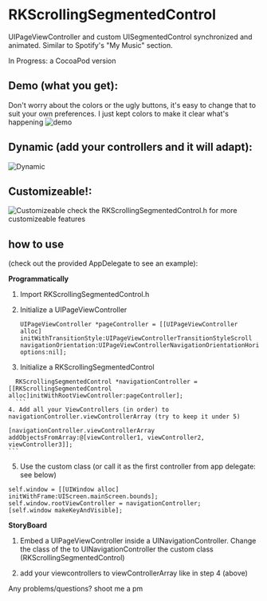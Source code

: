 RKScrollingSegmentedControl
===========================

UIPageViewController and custom UISegmentedControl synchronized and animated.  Similar to Spotify's "My Music" section.

In Progress: a CocoaPod version

## Demo (what you get): 
Don't worry about the colors or the ugly buttons, it's easy to change that to suit your own preferences.  I just kept colors to make it clear what's happening
![demo](http://i.imgur.com/sfjGYcr.gif)


## Dynamic (add your controllers and it will adapt):
![Dynamic](http://i.imgur.com/QeKGdqJ.gif)


## Customizeable!:
![Customizeable](http://i.imgur.com/dl422EL.gif)
check the RKScrollingSegmentedControl.h for more customizeable features

## how to use 
(check out the provided AppDelegate to see an example):

__Programmatically__

1. Import RKScrollingSegmentedControl.h

2. Initialize a UIPageViewController
	
	```
	UIPageViewController *pageController = [[UIPageViewController alloc] initWithTransitionStyle:UIPageViewControllerTransitionStyleScroll navigationOrientation:UIPageViewControllerNavigationOrientationHorizontal options:nil];
	```
3. Initialize a RKScrollingSegmentedControl
  ```
	RKScrollingSegmentedControl *navigationController = [[RKScrollingSegmentedControl alloc]initWithRootViewController:pageController];
	```
4. Add all your ViewControllers (in order) to navigationController.viewControllerArray (try to keep it under 5)
  ```
	[navigationController.viewControllerArray addObjectsFromArray:@[viewController1, viewController2, viewController3]];
	```
5. Use the custom class (or call it as the first controller from app delegate: see below)
  ```
  self.window = [[UIWindow alloc] initWithFrame:UIScreen.mainScreen.bounds];
  self.window.rootViewController = navigationController;
  [self.window makeKeyAndVisible];
  ```
  
__StoryBoard__
1. Embed a UIPageViewController inside a UINavigationController.  Change the class of the to UINavigationController the custom class (RKScrollingSegmentedControl)

2. add your viewcontrollers to viewControllerArray like in step 4 (above)



Any problems/questions? shoot me a pm


